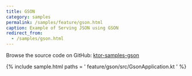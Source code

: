 ```yaml
---
title: GSON
category: samples
permalink: /samples/feature/gson.html
caption: Example of Serving JSON using GSON
redirect_from:
  - /samples/gson.html
---
```


Browse the source code on GitHub: [ktor-samples-gson](https://github.com/ktorio/ktor-samples/tree/master/feature/gson)

{% include sample.html paths = '
    feature/gson/src/GsonApplication.kt
' %}
